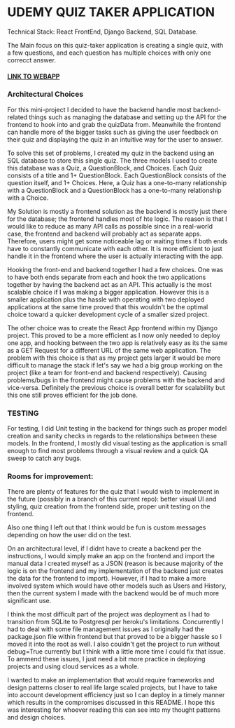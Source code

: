 <h1>UDEMY QUIZ TAKER APPLICATION</h1>
Technical Stack: React FrontEnd, Django Backend, SQL Database.

The Main focus on this quiz-taker application is creating a single quiz, with a few questions, and each question has multiple choices with only one correcct answer.

<h4><a href='http://nick-quiz-taker.herokuapp.com'>LINK TO WEBAPP</a></h4>
<h3>Architectural Choices</h3>
For this mini-project I decided to have the backend handle most backend-related things such as managing the database and setting up the API for the frontend to hook into and grab the quizData from. Meanwhile the frontend can handle more of the bigger tasks such as giving the user feedback on their quiz and displaying the quiz in an intuitive way for the user to answer.

To solve this set of problems, I created my quiz in the backend using an SQL database to store this single quiz. The three models I used to create this database was a Quiz, a QuestionBlock, and Choices. Each Quiz consists of a title and 1+ QuestionBlock. Each QuestionBlock consists of the question itself, and 1+ Choices. Here, a Quiz has a one-to-many relationship with a QuestionBlock and a QuestionBlock has a one-to-many relationship with a Choice.

My Solution is mostly a frontend solution as the backend is mostly just there for the database; the frontend handles most of hte logic. The reason is that I would like to reduce as many API calls as possible since in a real-world case, the frontend and backend will probably act as separate apps. Therefore, users might get some noticeable lag or waiting times if both ends have to constantly communicate with each other. It is more efficient to just handle it in the frontend where the user is actually interacting with the app.

Hooking the front-end and backend together I had a few choices. One was to have both ends separate from each and hook the two applications together by having the backend act as an API. This actually is the most scalable choice if I was making a bigger application. However this is a smaller application plus the hassle with operating with two deployed applications at the same time proved that this wouldn't be the optimal choice toward a quicker development cycle of a smaller sized project.

The other choice was to create the React App frontend within my Django project. This proved to be a more efficient as I now only needed to deploy one app, and hooking between the two app is relatively easy as its the same as a GET Request for a different URL of the same web application. The problem with this choice is that as my project gets larger it would be more difficult to manage the stack if let's say we had a big group working on the project (like a team for front-end and backend respectively). Causing problems/bugs in the frontend might cause problems with the backend and vice-versa. Definitely the previous choice is overall better for scalability but this one still proves efficient for the job done.

<h3>TESTING</h3>
For testing, I did Unit testing in the backend for things such as proper model creation and sanity checks in regards to the relationships between these models. In the frontend, I mostly did visual testing as the application is small enough to find most problems through a visual review and a quick QA sweep to catch any bugs.

<h3>Rooms for improvement: </h3>
There are plenty of features for the quiz that I would wish to implement in the future (possibly in a branch of this current repo): better visual UI and styling, quiz creation from the frontend side, proper unit testing on the frontend.

Also one thing I left out that I think would be fun is custom messages depending on how the user did on the test.

On an architectural level, if I didnt have to create a backend per the instructions, I would simply make an app on the frontend and import the manual data I created myself as a JSON (reason is because majority of the logic is on the frontend and my implementation of the backend just creates the data for the frontend to import). However, if I had to make a more involved system which would have other models such as Users and History, then the current system I made with the backend would be of much more significant use.


I think the most difficult part of the project was deployment as I had to transition from SQLite to Postgresql per heroku's limitations. Concurrently I had to deal with some file management issues as I originally had the package.json file within frontend but that proved to be a bigger hassle so I moved it into the root as well. I also couldn't get the project to run without debug=True currently but I think with a little more time I could fix that issue. To ammend these issues, I just need a bit more practice in deploying projects and using cloud services as a whole. 

I wanted to make an implementation that would require frameworks and design patterns closer to real life large scaled projects, but I have to take into account development efficiency just so I can deploy in a timely manner which results in the compromises discussed in this README. I hope this was interesting for whoever reading this can see into my thought patterns and design choices.



